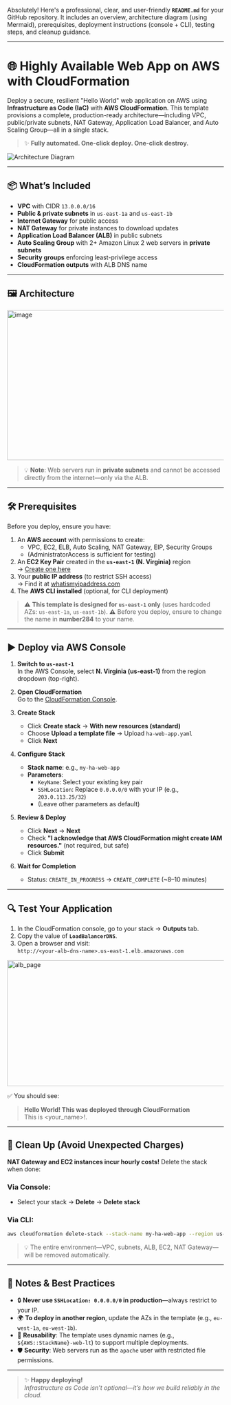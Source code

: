 Absolutely! Here's a professional, clear, and user-friendly **`README.md`** for your GitHub repository. It includes an overview, architecture diagram (using Mermaid), prerequisites, deployment instructions (console + CLI), testing steps, and cleanup guidance.

---

# 🌐 Highly Available Web App on AWS with CloudFormation

Deploy a secure, resilient "Hello World" web application on AWS using **Infrastructure as Code (IaC)** with **AWS CloudFormation**. This template provisions a complete, production-ready architecture—including VPC, public/private subnets, NAT Gateway, Application Load Balancer, and Auto Scaling Group—all in a single stack.

> ✨ **Fully automated. One-click deploy. One-click destroy.**

![Architecture Diagram](#architecture)

---

## 📦 What’s Included

- **VPC** with CIDR `13.0.0.0/16`
- **Public & private subnets** in `us-east-1a` and `us-east-1b`
- **Internet Gateway** for public access
- **NAT Gateway** for private instances to download updates
- **Application Load Balancer (ALB)** in public subnets
- **Auto Scaling Group** with 2+ Amazon Linux 2 web servers in **private subnets**
- **Security groups** enforcing least-privilege access
- **CloudFormation outputs** with ALB DNS name

---

## 🖼️ Architecture

<img width="541" height="348" alt="image" src="https://github.com/user-attachments/assets/c9a5bcea-e686-42f3-968f-e691985563c3" />


> 💡 **Note**: Web servers run in **private subnets** and cannot be accessed directly from the internet—only via the ALB.

---

## 🛠️ Prerequisites

Before you deploy, ensure you have:

1. An **AWS account** with permissions to create:
   - VPC, EC2, ELB, Auto Scaling, NAT Gateway, EIP, Security Groups
   - (AdministratorAccess is sufficient for testing)
2. An **EC2 Key Pair** created in the **`us-east-1` (N. Virginia)** region  
   → [Create one here](https://console.aws.amazon.com/ec2/v2/home#KeyPairs)
3. Your **public IP address** (to restrict SSH access)  
   → Find it at [whatismyipaddress.com](https://whatismyipaddress.com/)
4. The **AWS CLI installed** (optional, for CLI deployment)

> ⚠️ **This template is designed for `us-east-1` only** (uses hardcoded AZs: `us-east-1a`, `us-east-1b`).
> ⚠️ Before you deploy, ensure to change the name in **number284** to your name.

---

## ▶️ Deploy via AWS Console

1. **Switch to `us-east-1`**  
   In the AWS Console, select **N. Virginia (us-east-1)** from the region dropdown (top-right).

2. **Open CloudFormation**  
   Go to the [CloudFormation Console](https://console.aws.amazon.com/cloudformation).

3. **Create Stack**  
   - Click **Create stack** → **With new resources (standard)**
   - Choose **Upload a template file** → Upload `ha-web-app.yaml`
   - Click **Next**

4. **Configure Stack**  
   - **Stack name**: e.g., `my-ha-web-app`
   - **Parameters**:
     - `KeyName`: Select your existing key pair
     - `SSHLocation`: Replace `0.0.0.0/0` with your IP (e.g., `203.0.113.25/32`)
     - (Leave other parameters as default)

5. **Review & Deploy**  
   - Click **Next** → **Next**
   - Check **"I acknowledge that AWS CloudFormation might create IAM resources."** (not required, but safe)
   - Click **Submit**

6. **Wait for Completion**  
   - Status: `CREATE_IN_PROGRESS` → `CREATE_COMPLETE` (~8–10 minutes)

---

## 🔍 Test Your Application

1. In the CloudFormation console, go to your stack → **Outputs** tab.
2. Copy the value of **`LoadBalancerDNS`**.
3. Open a browser and visit:  
   `http://<your-alb-dns-name>.us-east-1.elb.amazonaws.com`
   
<img width="903" height="292" alt="alb_page" src="https://github.com/user-attachments/assets/9c8e9e77-7635-4526-aa47-83ffa21f0cc3" />


✅ You should see:

> **Hello World! This was deployed through CloudFormation**  
> This is <your_name>!.

---

## 🧹 Clean Up (Avoid Unexpected Charges)

**NAT Gateway and EC2 instances incur hourly costs!** Delete the stack when done:

### Via Console:
- Select your stack → **Delete** → **Delete stack**

### Via CLI:
```bash
aws cloudformation delete-stack --stack-name my-ha-web-app --region us-east-1
```

> 💡 The entire environment—VPC, subnets, ALB, EC2, NAT Gateway—will be removed automatically.

---

## 📝 Notes & Best Practices

- 🔒 **Never use `SSHLocation: 0.0.0.0/0` in production**—always restrict to your IP.
- 🌍 **To deploy in another region**, update the AZs in the template (e.g., `eu-west-1a`, `eu-west-1b`).
- 🔄 **Reusability**: The template uses dynamic names (e.g., `${AWS::StackName}-web-lt`) to support multiple deployments.
- 🛡️ **Security**: Web servers run as the `apache` user with restricted file permissions.

---

> ✨ **Happy deploying!**  
> *Infrastructure as Code isn’t optional—it’s how we build reliably in the cloud.*

